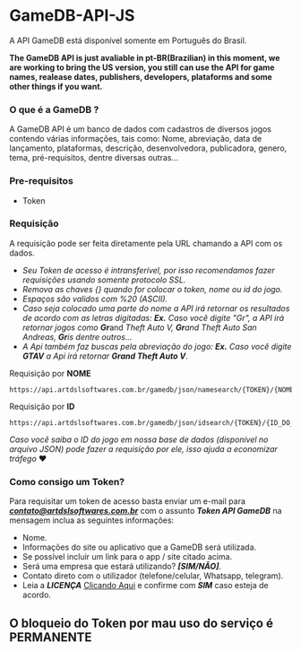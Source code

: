 # GameDB-API-JS

A API GameDB está disponível somente em Português do Brasil.

**The GameDB API is just avaliable in pt-BR(Brazilian) in this moment, we are working to bring the US version, you still can use the API for game names, realease dates, publishers, developers, plataforms and some other things if you want.**

### O que é a GameDB ?

A GameDB API é um banco de dados com cadastros de diversos jogos contendo várias informações, tais como: Nome, abreviação, data de lançamento, plataformas, descrição, desenvolvedora, publicadora, genero, tema, pré-requisitos, dentre diversas outras...

### Pre-requisitos

- Token

### Requisição

A requisição pode ser feita diretamente pela URL chamando a API com os dados.

- *Seu Token de acesso é intransferível, por isso recomendamos fazer requisições usando somente protocolo SSL.*
- *Remova as chaves {} quando for colocar o token, nome ou id do jogo.*
- *Espaços são validos com %20 (ASCII).*
- *Caso seja colocado uma parte do nome a API irá retornar os resultados de acordo com as letras digitadas:*
***Ex.*** *Caso você digite "Gr", a API irá retornar jogos como* ***Gr***and *Theft Auto V,* ***Gr****and Theft Auto San Andreas, ***Gr***is dentre outros...*
- *A Api também faz buscas pela abreviação do jogo:* ***Ex.*** *Caso você digite* ***GTAV*** *a Api irá retornar* ***Grand Theft Auto V***.

Requisição por **NOME**
```
https://api.artdslsoftwares.com.br/gamedb/json/namesearch/{TOKEN}/{NOME_DO_JOGO}
```

Requisição por **ID**
```
https://api.artdslsoftwares.com.br/gamedb/json/idsearch/{TOKEN}/{ID_DO_JOGO}
```

*Caso você saiba o ID do jogo em nossa base de dados (disponível no arquivo JSON) pode fazer a requisição por ele, isso ajuda a economizar tráfego* :heart:

### Como consigo um Token?

Para requisitar um token de acesso basta enviar um e-mail para ***contato@artdslsoftwares.com.br*** com o assunto ***Token API GameDB*** na mensagem inclua as seguintes informações:

- Nome.
- Informações do site ou aplicativo que a GameDB será utilizada.
- Se possível incluir um link para o app / site citado acima.
- Será uma empresa que estará utilizando? ***[SIM/NÃO]***.
- Contato direto com o utilizador (telefone/celular, Whatsapp, telegram).
- Leia a ***LICENÇA*** [Clicando Aqui](https://api.artdslsoftwares.com.br/gamedb/licence) e confirme com ***SIM*** caso esteja de acordo.

## O bloqueio do Token por mau uso do serviço é PERMANENTE
